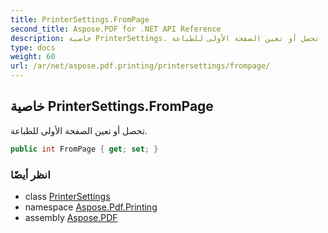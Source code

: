 ```yaml
---
title: PrinterSettings.FromPage
second_title: Aspose.PDF for .NET API Reference
description: خاصية PrinterSettings. تحصل أو تعين الصفحة الأولى للطباعة
type: docs
weight: 60
url: /ar/net/aspose.pdf.printing/printersettings/frompage/
---
```

## خاصية PrinterSettings.FromPage

تحصل أو تعين الصفحة الأولى للطباعة.

```csharp
public int FromPage { get; set; }
```

### انظر أيضًا

* class [PrinterSettings](../)
* namespace [Aspose.Pdf.Printing](../../../aspose.pdf.printing/)
* assembly [Aspose.PDF](../../../)
